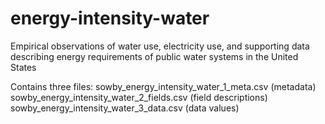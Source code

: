 # energy-intensity-water
Empirical observations of water use, electricity use, and supporting data describing energy requirements of public water systems in the United States

Contains three files:
sowby_energy_intensity_water_1_meta.csv (metadata)
sowby_energy_intensity_water_2_fields.csv (field descriptions)
sowby_energy_intensity_water_3_data.csv (data values)
